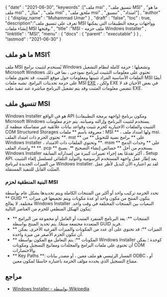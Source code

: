 {
  "date" : "2021-06-30",
  "keywords" :["ملف msi" , "تنسيق ملف MSI" , "ما هو ملف msi" , "ملف" , "مثال msi" , "ملحق ملف msi" , "امتداد" , "تنسيق"] ,
  "author" : {
    "display_name" : "Muhammad Umar"
} ,
  "draft" : "false",
  "toc" : true,
  "description":"تعرف على تنسيق ملف MSI وواجهات برمجة التطبيقات التي يمكنها إنشاء ملفات MSI وفتحها." ,
  "title" :"MSI - ملف حزمة Windows Installer" ,
  "linktitle" : "MSI",
  "menu" : {
    "docs" : {
      "parent" : "executable"
}
} ,
  "lastmod" : "2021-06-30"
}

## ما هو ملف MSI؟
ملف MSI يُستخدم لتثبيت برامج Windows وتشغيلها ؛ حزمة كاملة لنظام التشغيل Microsoft Windows تحتوي على معلومات التثبيت لبرنامج نموذجي ، بما في ذلك الملفات الأساسية المراد تثبيتها ومعلومات حول موقع التثبيت. قد تحتوي ملفات MSI أيضًا على حزمة تحديثات البرامج. تشبه ملفات MSI [EXE](/ar/executable/exe/) ، ولكن EXE في بعض الأحيان قد لا تتضمن معلومات المثبت وقد يتم تشغيل البرنامج مباشرة عند تنفيذ ملف EXE.

## تنسيق ملف MSI
Windows Installer هو في الواقع API (واجهة برمجة التطبيقات) ومكون برنامج Microsoft Windows يستخدم لتثبيت البرنامج وإزالته وصيانته. يتم حزم معلومات التثبيت والملفات الاختيارية كحزم تثبيت وقواعد بيانات علائقية غير متماسكة منظمة كـ COM Structured Storages ؛ معروفة باسم ** ملفات MSI ** ، ولها امتداد ملف msi. تحتوي الحزم ذات امتداد الملف **. mst ** على ** برامج نصية للتحويل ** من Windows Installer ، وتحتوي الملفات ذات الامتداد **. msm ** على ** وحدات الدمج ** وامتداد الملف **. pcp ** يستخدم من أجل ** خصائص إنشاء التصحيح **. يصبح Windows Installer أكثر تقدمًا بعد إجراء تغييرات كبيرة من إصداراته السابقة ، Setup API. يعد إطار عمل واجهة المستخدم الرسومية والتوليد التلقائي لتسلسل إلغاء التثبيت من الميزات الجديدة لبرنامج Windows Installer. لقد تم اعتباره الآن كبديل لأطر عمل المثبّت القابل للتنفيذ المستقلة.

### البنية المنطقية لحزم MSI
تحدد الحزمة تركيب واحد أو أكثر من المنتجات الكاملة ويتم تحديدها بشكل عام بواسطة ** GUID **. يتكون المنتج من مكون واحد أو عدة مكونات ويتم تجميعها في ميزات مختلفة. لا يعالج Windows Installer التبعيات بين المنتجات المختلفة في وقت واحد. يتكون الهيكل المنطقي للحزم من العناصر التالية:

- ** المنتجات **: يعد البرنامج المنفرد المثبت أو العامل أو مجموعة من البرامج المتعددة مجتمعة منتجًا. يتم تحديد المنتج بواسطة GUID فريد.
- ** الميزات **: قد تحتوي على أي عدد من المكونات والميزات الفرعية الأخرى. يمكن أن تتكون الحزم الأصغر من ميزة واحدة.
- ** المكونات **: يتم التعامل مع المكون بواسطة Windows Installer كوحدة ؛ يمكن أن تحتوي على ملفات البرامج والمجلدات ومفاتيح التسجيل ومكونات COM والاختصارات.
- ** Key Paths **: المسار الرئيسي هو ملف معين ، أو مصدر بيانات ODBC ، أو مفتاح التسجيل الذي يحدده مؤلف الحزمة باعتباره حاسمًا لمكون معين.

## مراجع

* [Windows Installer - بواسطة Wikipedia](https://en.wikipedia.org/wiki/Windows_Installer)


